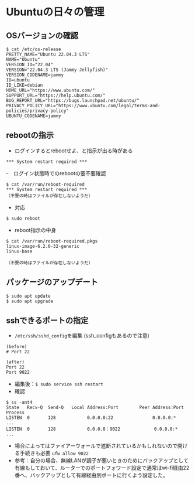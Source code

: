 # Ubuntuの日々の管理

## OSバージョンの確認
```
$ cat /etc/os-release 
PRETTY_NAME="Ubuntu 22.04.3 LTS"
NAME="Ubuntu"
VERSION_ID="22.04"
VERSION="22.04.3 LTS (Jammy Jellyfish)"
VERSION_CODENAME=jammy
ID=ubuntu
ID_LIKE=debian
HOME_URL="https://www.ubuntu.com/"
SUPPORT_URL="https://help.ubuntu.com/"
BUG_REPORT_URL="https://bugs.launchpad.net/ubuntu/"
PRIVACY_POLICY_URL="https://www.ubuntu.com/legal/terms-and-policies/privacy-policy"
UBUNTU_CODENAME=jammy
```

## rebootの指示
- ログインするとrebootせよ、と指示が出る時がある
```
*** System restart required ***
```

-　ログイン状態時でのrebootの要不要確認
```
$ cat /var/run/reboot-required
*** System restart required ***
（不要の時はファイルが存在しないようだ）
```

- 対応
```
$ sudo reboot
```

- reboot指示の中身
```
$ cat /var/run/reboot-required.pkgs 
linux-image-6.2.0-32-generic
linux-base

（不要の時はファイルが存在しないようだ）
```


## パッケージのアップデート
```
$ sudo apt update
$ sudo apt upgrade
```

## sshできるポートの指定
- `/etc/ssh/sshd_config`を編集 (ssh_configもあるので注意)
```
(before)
# Port 22
```

```
(after)
Port 22
Port 9022
```
- 編集後：`$ sudo service ssh restart`
- 確認
```
$ ss -ant4
State   Recv-Q  Send-Q   Local Address:Port        Peer Address:Port   Process
LISTEN  0       128            0.0.0.0:22               0.0.0.0:*
...
LISTEN  0       128            0.0.0.0：9022             0.0.0.0:*
...
```

- 場合によってはファイアーウォールで遮断されているかもしれないので開ける手続きも必要 `ufw allow 9022`
- 参考：自分の場合、無線LANが調子が悪いときのためにバックアップとして有線もしておいて、ルーターでのポートフォワード設定で通常はwi-fi経由22番へ、バックアップとして有線経由別ポートに行くよう設定した。
